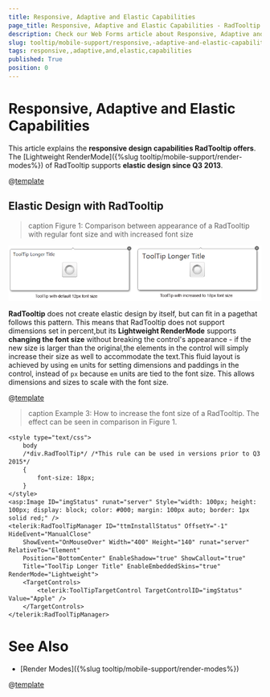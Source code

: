 ```yaml
---
title: Responsive, Adaptive and Elastic Capabilities
page_title: Responsive, Adaptive and Elastic Capabilities - RadTooltip
description: Check our Web Forms article about Responsive, Adaptive and Elastic Capabilities.
slug: tooltip/mobile-support/responsive,-adaptive-and-elastic-capabilities
tags: responsive,,adaptive,and,elastic,capabilities
published: True
position: 0
---
```


# Responsive, Adaptive and Elastic Capabilities



This article explains the **responsive design capabilities RadTooltip offers**.	The [Lightweight RenderMode]({%slug tooltip/mobile-support/render-modes%}) of RadTooltip supports	**elastic design since Q3 2013**.

@[template](/_templates/common/render-mode.md#resp-design-desc "slug-el: no, slug-fl: no")

## Elastic Design with RadTooltip
>caption Figure 1: Comparison between appearance of a RadTooltip with regular font size and with increased font size

![tooltip-changed-font-size-comparison](images/tooltip-changed-font-size-comparison.png)

**RadTooltip** does not create elastic design by itself, but can fit in a pagethat follows this pattern. This means that RadTooltip does not support dimensions set in percent,but its **Lightweight RenderMode** supports **changing the font size** without breaking the control's appearance - if the new size is larger than the original,the elements in the control will simply increase their size as well to accommodate the text.This fluid layout is achieved by using `em` units for setting dimensions and paddings in the control, instead of `px` because `em` units are tied to the font size. This allows dimensions and sizes to scale with the font size.


@[template](/_templates/common/font-size-notes.md#note-and-example "control: RadTooltip")


>caption Example 3: How to increase the font size of a RadTooltip. The effect can be seen in comparison in Figure 1.

````ASP.NET
<style type="text/css">
	body
	/*div.RadToolTip*/ /*This rule can be used in versions prior to Q3 2015*/
	{
		font-size: 18px;
	}
</style>
<asp:Image ID="imgStatus" runat="server" Style="width: 100px; height: 100px; display: block; color: #000; margin: 100px auto; border: 1px solid red;" />
<telerik:RadToolTipManager ID="ttmInstallStatus" OffsetY="-1" HideEvent="ManualClose"
	ShowEvent="OnMouseOver" Width="400" Height="140" runat="server" RelativeTo="Element"
	Position="BottomCenter" EnableShadow="true" ShowCallout="true"
	Title="ToolTip Longer Title" EnableEmbeddedSkins="true" RenderMode="Lightweight">
	<TargetControls>
		<telerik:ToolTipTargetControl TargetControlID="imgStatus" Value="Apple" />
	</TargetControls>
</telerik:RadToolTipManager>
````



# See Also

 * [Render Modes]({%slug tooltip/mobile-support/render-modes%})

@[template](/_templates/common/font-size-notes.md#related-resources)
